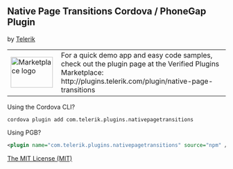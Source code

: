 ## Native Page Transitions Cordova / PhoneGap Plugin
by [Telerik](http://www.telerik.com)


<table width="100%">
    <tr>
        <td width="100"><a href="http://plugins.telerik.com/plugin/native-page-transitions"><img src="http://www.x-services.nl/github-images/telerik-verified-plugins-marketplace.png" width="97px" height="71px" alt="Marketplace logo"/></a></td>
        <td>For a quick demo app and easy code samples, check out the plugin page at the Verified Plugins Marketplace: http://plugins.telerik.com/plugin/native-page-transitions</td>
    </tr>
</table>


Using the Cordova CLI?

```
cordova plugin add com.telerik.plugins.nativepagetransitions
```

Using PGB?

```xml
<plugin name="com.telerik.plugins.nativepagetransitions" source="npm" />
```

[The MIT License (MIT)](http://www.opensource.org/licenses/mit-license.html)
